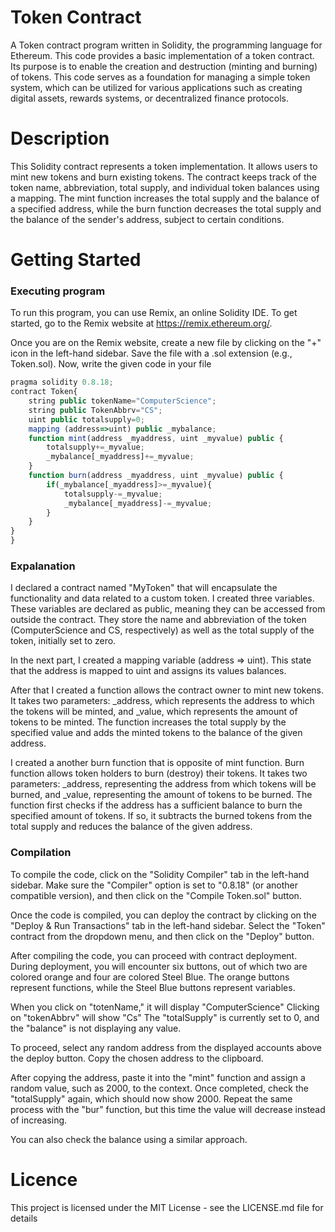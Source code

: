 # Token Contract
A Token contract program written in Solidity, the programming language for Ethereum. This code provides a basic implementation of a token contract. Its purpose is to enable the creation and destruction (minting and burning) of tokens. This code serves as a foundation for managing a simple token system, which can be utilized for various applications such as creating digital assets, rewards systems, or decentralized finance protocols.
# Description
This Solidity contract represents a token implementation. It allows users to mint new tokens and burn existing tokens. The contract keeps track of the token name, abbreviation, total supply, and individual token balances using a mapping. The mint function increases the total supply and the balance of a specified address, while the burn function decreases the total supply and the balance of the sender's address, subject to certain conditions.
# Getting Started
### Executing program
To run this program, you can use Remix, an online Solidity IDE. To get started, go to the Remix website at https://remix.ethereum.org/.

Once you are on the Remix website, create a new file by clicking on the "+" icon in the left-hand sidebar. 
Save the file with a .sol extension (e.g., Token.sol). Now, write the given code in your file
```javascript
pragma solidity 0.8.18;
contract Token{
    string public tokenName="ComputerScience";
    string public TokenAbbrv="CS";
    uint public totalsupply=0;
    mapping (address=>uint) public _mybalance;
    function mint(address _myaddress, uint _myvalue) public {
        totalsupply+=_myvalue;
        _mybalance[_myaddress]+=_myvalue;
    }
    function burn(address _myaddress, uint _myvalue) public {
        if(_mybalance[_myaddress]>=_myvalue){
            totalsupply-=_myvalue;
            _mybalance[_myaddress]-=_myvalue;
        }
    }
}
}
```
### Expalanation
I declared a contract named "MyToken" that will encapsulate the functionality and data related to a custom token. I  created three variables. These variables are declared as public, meaning they can be accessed from outside the contract. They store the name and abbreviation of the token (ComputerScience and CS, respectively) as well as the total supply of the token, initially set to zero. 

In the next part, I created a mapping variable (address => uint). This state that the address is mapped to uint and assigns its values balances. 

After that I created a function allows the contract owner to mint new tokens. It takes two parameters: _address, which represents the address to which the tokens will be minted, and _value, which represents the amount of tokens to be minted. The function increases the total supply by the specified value and adds the minted tokens to the balance of the given address. 


I created a another burn function that is opposite of mint function. Burn function allows token holders to burn (destroy) their tokens. It takes two parameters: _address, representing the address from which tokens will be burned, and _value, representing the amount of tokens to be burned. The function first checks if the address has a sufficient balance to burn the specified amount of tokens. If so, it subtracts the burned tokens from the total supply and reduces the balance of the given address.

### Compilation
To compile the code, click on the "Solidity Compiler" tab in the left-hand sidebar. Make sure the "Compiler" option is set to "0.8.18" (or another compatible version), and then click on the "Compile Token.sol" button.

Once the code is compiled, you can deploy the contract by clicking on the "Deploy & Run Transactions" tab in the left-hand sidebar. Select the "Token" contract from the dropdown menu, and then click on the "Deploy" button.


After compiling the code, you can proceed with contract deployment. During deployment, you will encounter six buttons, out of which two are colored orange and four are colored Steel Blue. The orange buttons represent functions, while the Steel Blue buttons represent variables.

When you click on "totenName," it will display "ComputerScience" Clicking on "tokenAbbrv" will show "Cs" The "totalSupply" is currently set to 0, and the "balance" is not displaying any value.

To proceed, select any random address from the displayed accounts above the deploy button. Copy the chosen address to the clipboard.

After copying the address, paste it into the "mint" function and assign a random value, such as 2000, to the context. Once completed, check the "totalSupply" again, which should now show 2000. Repeat the same process with the "bur" function, but this time the value will decrease instead of increasing.

You can also check the balance using a similar approach.
# Licence
This project is licensed under the MIT License - see the LICENSE.md file for details
